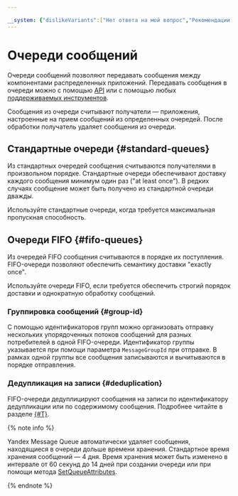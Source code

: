 ```yaml
---

__system: {"dislikeVariants":["Нет ответа на мой вопрос","Рекомендации не помогли","Содержание не соответствует заголовку","Другое"]}
---
```

# Очереди сообщений

Очереди сообщений позволяют передавать сообщения между компонентами распределенных приложений. Передавать сообщения в очереди можно с помощью [API](../api-ref/index.md) или с помощью любых [поддерживаемых инструментов](../instruments/index.md).

Сообщения из очереди считывают получатели — приложения, настроенные на прием сообщений из определенных очередей. После обработки получатель удаляет сообщения из очереди.

## Стандартные очереди {#standard-queues}

Из стандартных очередей сообщения считываются получателями в произвольном порядке. Стандартные очереди обеспечивают доставку каждого сообщения минимум один раз ("at least once"). В редких случаях сообщение может быть получено из стандартной очереди дважды.

Используйте стандартные очереди, когда требуется максимальная пропускная способность.

## Очереди FIFO {#fifo-queues}

Из очередей FIFO сообщения считываются в порядке их поступления. FIFO-очереди позволяют обеспечить семантику доставки "exactly once".

Используйте очереди FIFO, если требуется обеспечить строгий порядок доставки и однократную обработку сообщений.

### Группировка сообщений {#group-id}

С помощью идентификаторов групп можно организовать отправку нескольких упорядоченных потоков сообщений для разных потребителей в одной FIFO-очереди. Идентификатор группы указывается при помощи параметра `MessageGroupId` при отправке. В рамках одной группы все сообщения записываются и вычитываются в порядке отправления.

### Дедупликация на записи {#deduplication}

FIFO-очереди дедуплицируют сообщения на записи по идентификатору дедупликации или по содержимому сообщения. Подробнее читайте в разделе [{#T}](deduplication.md).

{% note info %}

Yandex Message Queue автоматически удаляет сообщения, находящиеся в очереди дольше времени хранения. Стандартное время хранения сообщений — 4 дня. Время хранения может быть изменено в интервале от 60 секунд до 14 дней при создании очереди или при помощи метода [SetQueueAttributes](../api-ref/queue/SetQueueAttributes.md).

{% endnote %}